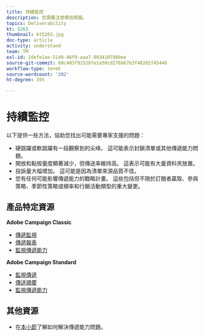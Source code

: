 ```yaml
---
title: 持續監控
description: 您需要注意哪些問題。
topics: Deliverability
kt: 5263
thumbnail: kt5263.jpg
doc-type: article
activity: understand
team: TM
exl-id: 2defe1ae-5148-46f9-aaa7-8034107980ee
source-git-commit: 68c403f915287e1a50cd276b67b3f48202f45446
workflow-type: tm+mt
source-wordcount: '202'
ht-degree: 35%

---
```


# 持續監控

以下提供一些方法，協助您找出可能需要專家支援的問題：

* 硬跳躍或軟跳躍有一段觀察到的尖峰。 這可能表示封鎖清單或其他傳遞能力問題。
* 開放和點按量度顯著減少，但傳送率維持高。 這表示可能有大量資料夾放置。
* 投訴量大幅增加。 這可能是因為清單來源品質不佳。
* 您有任何可能影響傳遞能力的戰略計畫。 這些包括但不限於訂閱者贏取、參與策略、季節性策略或頻率和行銷活動類型的重大變更。

## 產品特定資源

**Adobe Campaign Classic**

* [傳遞監視](https://experienceleague.adobe.com/docs/campaign-classic/using/sending-messages/monitoring-deliveries/about-delivery-monitoring.html?lang=zh-Hant)
* [傳遞報表](https://experienceleague.adobe.com/docs/campaign-classic/using/reporting/reports-on-deliveries/delivery-reports.html?lang=zh-Hant)
* [監視傳遞能力](https://experienceleague.adobe.com/docs/campaign-classic/using/sending-messages/deliverability-management/monitoring-deliverability.html?lang=zh-Hant)

**Adobe Campaign Standard**

* [監視傳遞](https://experienceleague.adobe.com/docs/campaign-standard/using/testing-and-sending/monitoring-messages/monitoring-a-delivery.html?lang=zh-Hant)
* [傳送摘要](https://docs-author-stg.corp.adobe.com/content/help/en/campaign-standard/using/reporting/list-of-reports/delivery-summary.html)
* [監視傳遞能力](https://experienceleague.adobe.com/docs/campaign-standard/using/testing-and-sending/managing-deliverability/monitor-deliverability.html?lang=zh-Hant#testing-and-sending)

## 其他資源

* 在[本小節](/help/additional-resources/troubleshooting.md)了解如何解決傳遞能力問題。
